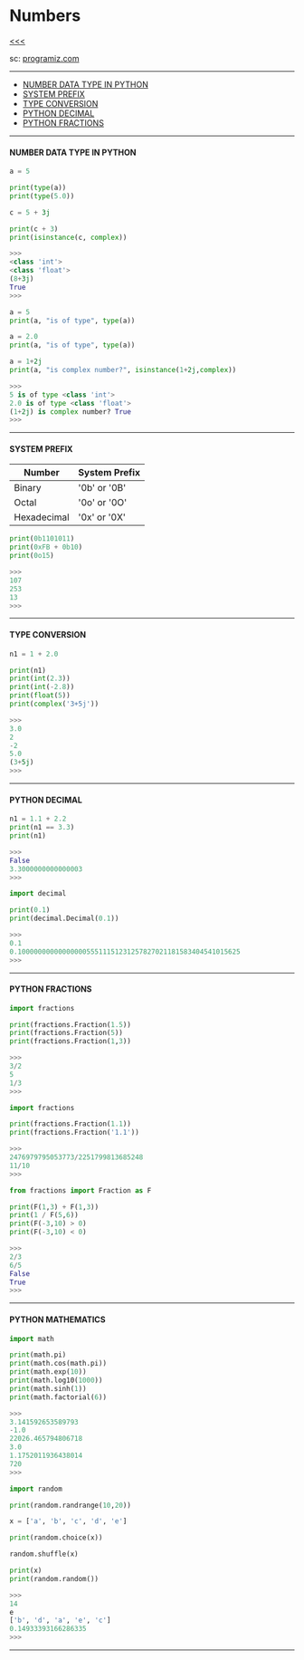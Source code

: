 
Numbers
======

[<<<](https://github.com/ttltrk/PRG/blob/master/PY/DOC/OPYM/OPYM.MD)

sc: [programiz.com](https://www.programiz.com/python-programming/variables-datatypes)

---

* <a href="#1">NUMBER DATA TYPE IN PYTHON</a>
* <a href="#2">SYSTEM PREFIX</a>
* <a href="#3">TYPE CONVERSION</a>
* <a href="#4">PYTHON DECIMAL</a>
* <a href="#5">PYTHON FRACTIONS</a>

---

<h4 id="1">NUMBER DATA TYPE IN PYTHON</h4>

```python
a = 5

print(type(a))
print(type(5.0))

c = 5 + 3j

print(c + 3)
print(isinstance(c, complex))

>>>
<class 'int'>
<class 'float'>
(8+3j)
True
>>>
```

```python
a = 5
print(a, "is of type", type(a))

a = 2.0
print(a, "is of type", type(a))

a = 1+2j
print(a, "is complex number?", isinstance(1+2j,complex))

>>>
5 is of type <class 'int'>
2.0 is of type <class 'float'>
(1+2j) is complex number? True
>>>
```

---

<h4 id="2">SYSTEM PREFIX</h4>

|Number|System Prefix|
|-----|------|
|Binary|'0b' or '0B'|
|Octal|'0o' or '0O'|
|Hexadecimal|'0x' or '0X'|

```python
print(0b1101011)
print(0xFB + 0b10)
print(0o15)

>>>
107
253
13
>>>
```
---

<h4 id="3">TYPE CONVERSION</h4>

```python
n1 = 1 + 2.0

print(n1)
print(int(2.3))
print(int(-2.8))
print(float(5))
print(complex('3+5j'))

>>>
3.0
2
-2
5.0
(3+5j)
>>>
```

---

<h4 id="4">PYTHON DECIMAL</h4>

```python
n1 = 1.1 + 2.2
print(n1 == 3.3)
print(n1)

>>>
False
3.3000000000000003
>>>
```

```python
import decimal

print(0.1)
print(decimal.Decimal(0.1))

>>>
0.1
0.1000000000000000055511151231257827021181583404541015625
>>>
```

---

<h4 id="5">PYTHON FRACTIONS</h4>

```python
import fractions

print(fractions.Fraction(1.5))
print(fractions.Fraction(5))
print(fractions.Fraction(1,3))

>>>
3/2
5
1/3
>>>
```

```python
import fractions

print(fractions.Fraction(1.1))
print(fractions.Fraction('1.1'))

>>>
2476979795053773/2251799813685248
11/10
>>>
```

```python
from fractions import Fraction as F

print(F(1,3) + F(1,3))
print(1 / F(5,6))
print(F(-3,10) > 0)
print(F(-3,10) < 0)

>>>
2/3
6/5
False
True
>>>
```

---

<h4 id="6">PYTHON MATHEMATICS</h4>

```python
import math

print(math.pi)
print(math.cos(math.pi))
print(math.exp(10))
print(math.log10(1000))
print(math.sinh(1))
print(math.factorial(6))

>>>
3.141592653589793
-1.0
22026.465794806718
3.0
1.1752011936438014
720
>>>
```

```python
import random

print(random.randrange(10,20))

x = ['a', 'b', 'c', 'd', 'e']

print(random.choice(x))

random.shuffle(x)

print(x)
print(random.random())

>>>
14
e
['b', 'd', 'a', 'e', 'c']
0.14933393166286335
>>>
```

---
